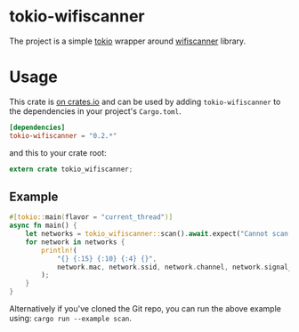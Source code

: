 # tokio-wifiscanner

The project is a simple [tokio](https://tokio.rs) wrapper around [wifiscanner](https://github.com/booyaa/wifiscanner) library.

# Usage

This crate is [on crates.io](https://crates.io/crates/tokio-wifiscanner) and can be
used by adding `tokio-wifiscanner` to the dependencies in your project's `Cargo.toml`.

```toml
[dependencies]
tokio-wifiscanner = "0.2.*"
```

and this to your crate root:

```rust
extern crate tokio_wifiscanner;
```

## Example

```rust
#[tokio::main(flavor = "current_thread")]
async fn main() {
    let networks = tokio_wifiscanner::scan().await.expect("Cannot scan network");
    for network in networks {
        println!(
            "{} {:15} {:10} {:4} {}",
            network.mac, network.ssid, network.channel, network.signal_level, network.security
        );
    }
}
 ```

Alternatively if you've cloned the Git repo, you can run the above example
using: `cargo run --example scan`.
